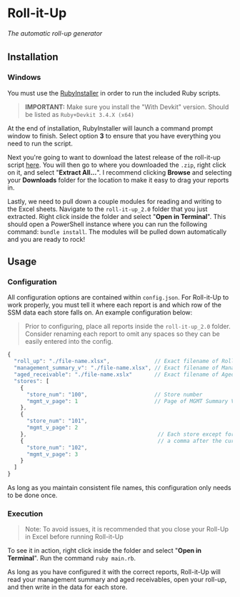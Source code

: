 # Roll-it-Up

###### The automatic roll-up generator

## Installation

### Windows

You must use the [RubyInstaller](https://rubyinstaller.org/downloads/) in order to run the included Ruby scripts.

> **IMPORTANT:** Make sure you install the "With Devkit" version. Should be listed as `Ruby+Devkit 3.4.X (x64)`

At the end of installation, RubyInstaller will launch a command prompt window to finish. Select option **3** to ensure that you have everything you need to run the script.

Next you're going to want to download the latest release of the roll-it-up script [here](https://github.com/awsumatt/roll-it-up/releases/tag/v2.0). You will then go to where you downloaded the `.zip`, right click on it, and select "**Extract All...**". I recommend clicking **Browse** and selecting your **Downloads** folder for the location to make it easy to drag your reports in.

Lastly, we need to pull down a couple modules for reading and writing to the Excel sheets. Navigate to the `roll-it-up_2.0` folder that you just extracted. Right click inside the folder and select "**Open in Terminal**". This should open a PowerShell instance where you can run the following command: `bundle install`. The  modules will be pulled down automatically and you are ready to rock!



## Usage

### Configuration

All configuration options are contained within `config.json`. For Roll-it-Up to work properly, you must tell it where each report is and which row of the SSM data each store falls on. An example configuration below:

> Prior to configuring, place all reports inside the `roll-it-up_2.0` folder. Consider renaming each report to omit any spaces so they can be easily entered into the config.

```js
{
  "roll_up": "./file-name.xlsx",              // Exact filename of Roll Up
  "management_summary_v": "./file-name.xlsx", // Exact filename of Management Summary V
  "aged_receivable": "./file-name.xslx"       // Exact filename of Aged Receivables
  "stores": [
    {
      "store_num": "100",                     // Store number
      "mgmt_v_page": 1                        // Page of MGMT Summary V that store is on
    },
    {
      "store_num": "101",
      "mgmt_v_page": 2
    },                                         // Each store except for the last requires
    {                                          // a comma after the curly braces
      "store_num": "102",
      "mgmt_v_page": 3
    }
  ]
}

```

As long as you maintain consistent file names, this configuration only needs to be done once.

### Execution

> Note: To avoid issues, it is recommended that you close your Roll-Up in Excel before running Roll-it-Up

To see it in action, right click inside the folder and select "**Open in Terminal**". Run the command `ruby main.rb`.

As long as you have configured it with the correct reports, Roll-it-Up will read your management summary and aged receivables, open your roll-up, and then write in the data for each store.
